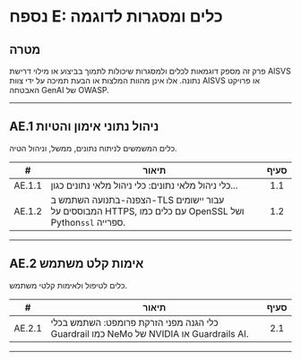 # נספח E: כלים ומסגרות לדוגמה

## מטרה

פרק זה מספק דוגמאות לכלים ולמסגרות שיכולות לתמוך בביצוע או מילוי דרישת AISVS נתונה. אלו אינן מהוות המלצות או הבעת תמיכה על ידי צוות AISVS או פרויקט האבטחה GenAI של OWASP.

---

## AE.1 ניהול נתוני אימון והטיות

כלים המשמשים לניתוח נתונים, ממשל, וניהול הטיה.

|   #    | תיאור                                                                                                | סעיף |
| :----: | ---------------------------------------------------------------------------------------------------- | :--: |
| AE.1.1 | כלי ניהול מלאי נתונים: כלי ניהול מלאי נתונים כגון...                                                 | 1.1  |
| AE.1.2 | הצפנה-בתנועה השתמש ב-TLS עבור יישומים המבוססים על HTTPS, עם כלים כמו OpenSSL ושל Python`ssl` ספרייה. | 1.2  |

---

## AE.2 אימות קלט משתמש

כלים לטיפול ולאימות קלטי משתמש.

|   #    | תיאור                                                                                 | סעיף |
| :----: | ------------------------------------------------------------------------------------- | :--: |
| AE.2.1 | כלי הגנה מפני הזרקת פרומפט: השתמש בכלי Guardrail כמו NeMo של NVIDIA או Guardrails AI. | 2.1  |

---

